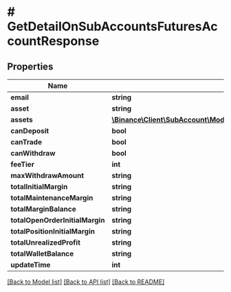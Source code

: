 # # GetDetailOnSubAccountsFuturesAccountResponse

## Properties

Name | Type | Description | Notes
------------ | ------------- | ------------- | -------------
**email** | **string** |  | [optional]
**asset** | **string** |  | [optional]
**assets** | [**\Binance\Client\SubAccount\Model\GetDetailOnSubAccountsFuturesAccountV2ResponseFutureAccountRespAssetsInner[]**](GetDetailOnSubAccountsFuturesAccountV2ResponseFutureAccountRespAssetsInner.md) |  | [optional]
**canDeposit** | **bool** |  | [optional]
**canTrade** | **bool** |  | [optional]
**canWithdraw** | **bool** |  | [optional]
**feeTier** | **int** |  | [optional]
**maxWithdrawAmount** | **string** |  | [optional]
**totalInitialMargin** | **string** |  | [optional]
**totalMaintenanceMargin** | **string** |  | [optional]
**totalMarginBalance** | **string** |  | [optional]
**totalOpenOrderInitialMargin** | **string** |  | [optional]
**totalPositionInitialMargin** | **string** |  | [optional]
**totalUnrealizedProfit** | **string** |  | [optional]
**totalWalletBalance** | **string** |  | [optional]
**updateTime** | **int** |  | [optional]

[[Back to Model list]](../../README.md#models) [[Back to API list]](../../README.md#endpoints) [[Back to README]](../../README.md)
